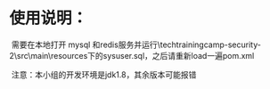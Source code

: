 



# 使用说明：

​	需要在本地打开 mysql 和redis服务并运行\techtrainingcamp-security-2\src\main\resources下的sysuser.sql，之后请重新load一遍pom.xml

​	注意：本小组的开发环境是jdk1.8，其余版本可能报错
